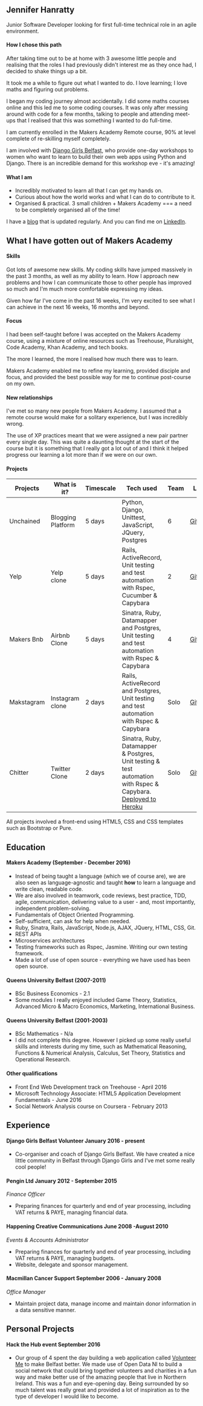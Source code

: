 ## Jennifer Hanratty

Junior Software Developer looking for first full-time technical role in an agile environment.

#### How I chose this path

After taking time out to be at home with 3 awesome little people and realising that the roles I had previously didn't interest me as they once had, I decided to shake things up a bit.

It took me a while to figure out what I wanted to do. I love learning; I love maths and figuring out problems.

I began my coding journey almost accidentally. I did some maths courses online and this led me to some coding courses. It was only after messing around with code for a few months, talking to people and attending meet-ups that I realised that this was something I wanted to do full-time.

I am currently enrolled in the Makers Academy Remote course, 90% at level complete of re-skilling myself completely.

I am involved with [Django Girls Belfast](https://djangogirls.org/belfast/), who provide one-day workshops to women who want to learn to build their own web apps using Python and Django. There is an incredible demand for this workshop eve - it's amazing!

#### What I am

* Incredibly motivated to learn all that I can get my hands on.
* Curious about how the world works and what I can do to contribute to it.
* Organised & practical. 3 small children + Makers Academy === a need to be completely organised all of the time!

I have a [blog](https://medium.com/@hanratty.jen) that is updated regularly. And you can find me on [LinkedIn](https://www.linkedin.com/in/jennifer-hanratty-6977b8109).

## What I have gotten out of Makers Academy


#### Skills

Got lots of awesome new skills. My coding skills have jumped massively in the past 3 months, as well as my ability to learn. How I approach new problems and how I can communicate those to other people has improved so much and I'm much more comfortable expressing my ideas.

Given how far I've come in the past 16 weeks, I'm very excited to see what I can achieve in the next 16 weeks, 16 months and beyond.

#### Focus

I had been self-taught before I was accepted on the Makers Academy course, using a mixture of online resources such as Treehouse, Pluralsight, Code Academy, Khan Academy, and tech books.

The more I learned, the more I realised how much there was to learn.

Makers Academy enabled me to refine my learning, provided disciple and focus, and provided the best possible way for me to continue post-course on my own.

#### New relationships

I've met so many new people from Makers Academy. I assumed that a remote course would make for a solitary experience, but I was incredibly wrong.

The use of XP practices meant that we were assigned a new pair partner every single day. This was quite a daunting thought at the start of the course but it is something that I really got a lot out of and I think it helped progress our learning a lot more than if we were on our own.

#### <a name="projects"></a> Projects
|Projects   |What is it?	| Timescale | Tech used  |  Team | Link  |
|---|---|---|---|---|---|
| Unchained  | Blogging Platform| 5 days  |  Python, Django, Unittest, JavaScript, JQuery, Postgres | 6  | [Github](https://github.com/hanrattyjen/unchained_blog)   |
|  Yelp  | Yelp clone|  5 days | Rails, ActiveRecord, Unit testing and test automation with Rspec, Cucumber & Capybara  |  2 |  [Github](https://github.com/hanrattyjen/yelp) |
|  Makers Bnb |Airbnb Clone | 5 days  | Sinatra, Ruby, Datamapper and Postgres, Unit testing and test automation with Rspec & Capybara  | 4  | [Github](https://github.com/hanrattyjen/makersbnb)  |
|  Makstagram | Instagram clone |  2 days | Rails, ActiveRecord and Postgres, Unit testing and test automation with Rspec & Capybara   | Solo  | [Github](https://github.com/hanrattyjen/instagram-challenge)  |
|Chitter |Twitter Clone |2 days |Sinatra, Ruby, Datamapper & Postgres, Unit testing & test automation with Rspec & Capybara. [Deployed to Heroku](https://chitter-chitter-bang-bang.herokuapp.com/) |Solo |[Github](https://github.com/hanrattyjen/chitter-challenge)|



All projects involved a front-end using HTML5, CSS and CSS templates such as Bootstrap or Pure.


## Education

#### Makers Academy (September - December 2016)

* Instead of being taught a language (which we of course are), we are also seen as language-agnostic and taught **how** to learn a language and write clean, readable code.
* We are also involved in teamwork, code reviews, best practice, TDD, agile, communication, delivering value to a user - and, most importantly, independent problem-solving.
* Fundamentals of Object Oriented Programming.
* Self-sufficient, can ask for help when needed.
* Ruby, Sinatra, Rails, JavaScript, Node.js, AJAX, JQuery, HTML, CSS, Git.
* REST APIs
* Microservices architectures
* Testing frameworks such as Rspec, Jasmine. Writing our own testing framework.
* Made a lot of use of open source - everything we have used has been open source.

#### Queens University Belfast (2007-2011)

* BSc Business Economics - 2.1
* Some modules I really enjoyed included Game Theory, Statistics, Advanced Micro & Macro Economics, Marketing, International Business.

#### Queens University Belfast (2001-2003)
* BSc Mathematics - N/a
* I did not complete this degree. However I picked up some really useful skills and interests during my time, such as Mathematical Reasoning, Functions & Numerical Analysis, Calculus, Set Theory, Statistics and Operational Research.

#### Other qualifications
* Front End Web Development track on Treehouse - April 2016
* Microsoft Technology Associate: HTML5 Application Development Fundamentals - June 2016
* Social Network Analysis course on Coursera - February 2013


## Experience

#### Django Girls Belfast Volunteer January 2016 - present
* Co-organiser and coach of Django Girls Belfast. We have created a nice little community in Belfast through Django Girls and I've met some really cool people!

#### Pengin Ltd January 2012 - September 2015
*Finance Officer*
* Preparing finances for quarterly and end of year processing, including VAT returns & PAYE, managing financial data.

#### Happening Creative Communications June 2008 -August 2010
*Events & Accounts Administrator*
*	Preparing finances for quarterly and end of year processing, including VAT returns & PAYE, managing budgets.
*	Website, delegate and sponsor management.

#### Macmillan Cancer Support September 2006 - January 2008
*Office Manager*
* Maintain project data, manage income and maintain donor information in a data sensitive manner.

## Personal Projects

#### Hack the Hub event September 2016
* Our group of 4 spent the day building a web application called [Volunteer Me](https://hth-volunteer.herokuapp.com/) to make Belfast better. We made use of Open Data NI to build a social network that could bring together volunteers and charities in a fun way and make better use of the amazing people that live in Northern Ireland. This was a fun and eye-opening day. Being surrounded by so much talent was really great and provided a lot of inspiration as to the type of developer I would like to become.
